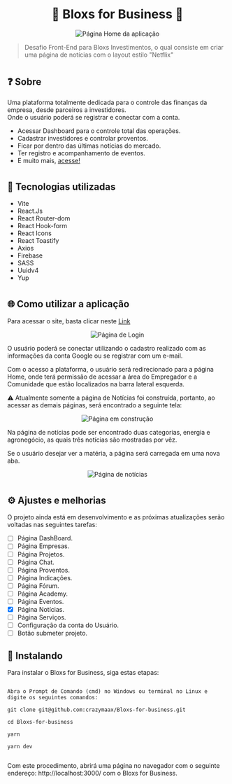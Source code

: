 <h1 align="center">
💼 Bloxs for Business 💼
</h1> 

<div align="center">
<img src="https://user-images.githubusercontent.com/95248203/178556930-dc48d09e-e496-4792-b0e7-7370fb7934a6.jpg" alt="Página Home da aplicação" title="Página Home da aplicação">
</div>

> Desafio Front-End para Bloxs Investimentos, o qual consiste em criar uma página de notícias com o layout estilo "Netflix"

#

## ❓ Sobre

Uma plataforma totalmente dedicada para o controle das finanças da empresa, desde parceiros a investidores.\
Onde o usuário poderá se registrar e conectar com a conta.
- Acessar Dashboard para o controle total das operações.
- Cadastrar investidores e controlar proventos.
- Ficar por dentro das últimas notícias do mercado.
- Ter registro e acompanhamento de eventos.
- E muito mais, <a href="https://bloxs-for-business.vercel.app/">acesse!</a>

#

## 🧨 Tecnologias utilizadas

- Vite
- React.Js
- React Router-dom
- React Hook-form
- React Icons
- React Toastify
- Axios
- Firebase
- SASS
- Uuidv4
- Yup

#

## 🌐 Como utilizar a aplicação

Para acessar o site, basta clicar neste <a href="https://bloxs-for-business.vercel.app/">Link</a>

<div align="center">
<img src="https://user-images.githubusercontent.com/95248203/178520676-5f81b46d-576e-49ea-a38a-8deca8495329.jpg" alt="Página de Login" title="Página de Login">
</div>

O usuário poderá se conectar utilizando o cadastro realizado com as informações da conta Google ou se registrar com um e-mail.

Com o acesso a plataforma, o usuário será redirecionado para a página Home, onde terá permissão de acessar a área do Empregador e a Comunidade que estão localizados na barra lateral esquerda.

⚠ Atualmente somente a página de Notícias foi construída, portanto, ao acessar as demais páginas, será encontrado a seguinte tela:

<div align="center">
<img src="https://user-images.githubusercontent.com/95248203/178556623-d27fe05b-46af-41c7-97fd-6ef4491d842b.jpg" alt="Página em construção" title="Página em construção">
</div>

Na página de notícias pode ser encontrado duas categorias, energia e agronegócio, as quais três notícias são mostradas por vêz.

Se o usuário desejar ver a matéria, a página será carregada em uma nova aba.

<div align="center">
<img src="https://user-images.githubusercontent.com/95248203/178558214-85400006-3648-4087-bb23-679e00d6d0b2.jpg" alt="Página de notícias" title="Página de notícias">
</div>


#

## ⚙ Ajustes e melhorias

O projeto ainda está em desenvolvimento e as próximas atualizações serão voltadas nas seguintes tarefas:

- [ ] Página DashBoard.
- [ ] Página Empresas.
- [ ] Página Projetos.
- [ ] Página Chat.
- [ ] Página Proventos.
- [ ] Página Indicações.
- [ ] Página Fórum.
- [ ] Página Academy.
- [ ] Página Eventos.
- [X] Página Notícias.
- [ ] Página Serviços.
- [ ] Configuração da conta do Usuário.
- [ ] Botão submeter projeto.

## 🚀 Instalando

Para instalar o Bloxs for Business, siga estas etapas:

```

Abra o Prompt de Comando (cmd) no Windows ou terminal no Linux e digite os seguintes comandos:

git clone git@github.com:crazymaax/Bloxs-for-business.git

cd Bloxs-for-business

yarn

yarn dev


```
Com este procedimento, abrirá uma página no navegador com o seguinte endereço: http://localhost:3000/ com o Bloxs for Business.
